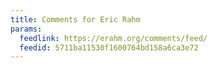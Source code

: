 ```yaml
---
title: Comments for Eric Rahm
params:
  feedlink: https://erahm.org/comments/feed/
  feedid: 5711ba11530f1600764bd158a6ca3e72
---
```

